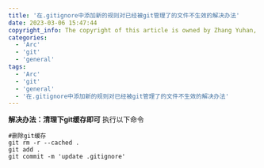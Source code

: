 ```yaml
---
title: '在.gitignore中添加新的规则对已经被git管理了的文件不生效的解决办法'
date: 2023-03-06 15:47:44
copyright_info: The copyright of this article is owned by Zhang Yuhan, and it follows the CC BY-NC-SA 4.0 agreement. For reprinting, please attach the original source link and this statement
categories: 
  - 'Arc'
  - 'git'
  - 'general'
tags: 
  - 'Arc'
  - 'git'
  - 'general'
  - '在.gitignore中添加新的规则对已经被git管理了的文件不生效的解决办法'
---
```

**解决办法：清理下git缓存即可**
执行以下命令
```shell
#删除git缓存
git rm -r --cached . 
git add .
git commit -m 'update .gitignore'
```

